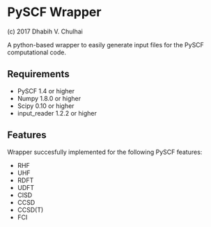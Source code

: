 PySCF Wrapper
=============

(c) 2017 Dhabih V. Chulhai

A python-based wrapper to easily generate input files
for the PySCF computational code.

Requirements
------------

* PySCF 1.4 or higher
* Numpy 1.8.0 or higher
* Scipy 0.10 or higher
* input_reader 1.2.2 or higher

Features
--------

Wrapper succesfully implemented for the following PySCF features:

* RHF
* UHF
* RDFT
* UDFT
* CISD
* CCSD
* CCSD(T)
* FCI


